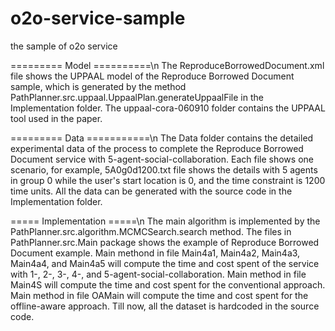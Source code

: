 # o2o-service-sample
the sample of o2o service

========= Model ==========\n
The ReproduceBorrowedDocument.xml file shows the UPPAAL model of the Reproduce Borrowed Document sample, which is generated by the method PathPlanner.src.uppaal.UppaalPlan.generateUppaalFile in the Implementation folder.
The uppaal-cora-060910 folder contains the UPPAAL tool used in the paper.

========= Data ===========\n
The Data folder contains the detailed experimental data of the process to complete the Reproduce Borrowed Document service with 5-agent-social-collaboration. Each file shows one scenario, for example, 5A0g0d1200.txt file shows the details with 5 agents in group 0 while the user's start location is 0, and the time constraint is 1200 time units. All the data can be generated with the source code in the Implementation folder.

===== Implementation =====\n
The main algorithm is implemented by the PathPlanner.src.algorithm.MCMCSearch.search method. The files in PathPlanner.src.Main package shows the example of Reproduce Borrowed Document example. Main methond in file Main4a1, Main4a2, Main4a3, Main4a4, and Main4a5 will compute the time and cost spent of the service with 1-, 2-, 3-, 4-, and 5-agent-social-collaboration. Main method in file Main4S will compute the time and cost spent for the conventional approach. Main method in file OAMain will compute the time and cost spent for the offline-aware approach. Till now, all the dataset is hardcoded in the source code.
